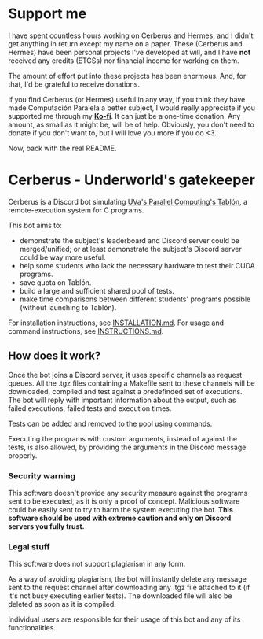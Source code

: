 ﻿# Support me

I have spent countless hours working on Cerberus and Hermes, and I didn't get anything in return except my name on a paper. These (Cerberus and Hermes) have been personal projects I've developed at will, and I have **not** received any credits (ETCSs) nor financial income for working on them.

The amount of effort put into these projects has been enormous. And, for that, I'd be grateful to receive donations.

If you find Cerberus (or Hermes) useful in any way, if you think they have made Computación Paralela a better subject, I would really appreciate if you supported me through my [**Ko-fi**](https://ko-fi.com/0xb01u). It can just be a one-time donation. Any amount, as small as it might be, will be of help. Obviously, you don't need to donate if you don't want to, but I will love you more if you do <3.

Now, back with the real README.

# Cerberus - Underworld's gatekeeper

Cerberus is a Discord bot simulating [UVa's Parallel Computing's Tablón](http://frontendv.infor.uva.es/), a remote-execution system for C programs.

This bot aims to:
 - demonstrate the subject's leaderboard and Discord server could be merged/unified; or at least demonstrate the subject's Discord server could be way more useful.
 - help some students who lack the necessary hardware to test their CUDA programs.
 - save quota on Tablón.
 - build a large and sufficient shared pool of tests.
 - make time comparisons between different students' programs possible (without launching to Tablón).

For installation instructions, see [INSTALLATION.md](./INSTALLATION.md). For usage and command instructions, see [INSTRUCTIONS.md](./INSTRUCTIONS.md).

## How does it work?

Once the bot joins a Discord server, it uses specific channels as request queues. All the .tgz files containing a Makefile sent to these channels will be downloaded, compiled and test against a predefinded set of executions. The bot will reply with important information about the output, such as failed executions, failed tests and execution times.

Tests can be added and removed to the pool using commands.

Executing the programs with custom arguments, instead of against the tests, is also allowed, by providing the arguments in the Discord message properly.

### Security warning

This software doesn't provide any security measure against the programs sent to be executed, as it is only a proof of concept. Malicious software could be easily sent to try to harm the system executing the bot. **This software should be used with extreme caution and only on Discord servers you fully trust.**

### Legal stuff

This software does not support plagiarism in any form.

As a way of avoiding plagiarism, the bot will instantly delete any message sent to the request channel after downloading any .tgz file attached to it (if it's not busy executing earlier tests). The downloaded file will also be deleted as soon as it is compiled.

Individual users are responsible for their usage of this bot and any of its functionalities.
